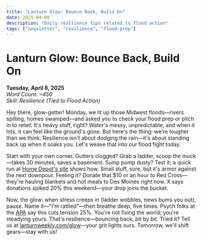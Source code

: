 ```yaml
---
title: "Lanturn Glow: Bounce Back, Build On"
date: 2025-04-08
description: "Daily resilience tips related to flood action"
tags: ["newsletter", "resilience", "flood-prep"]
---
```


# Lanturn Glow: Bounce Back, Build On
**Tuesday, April 8, 2025**  
*Word Count: ~450*  
*Skill: Resilience (Tied to Flood Action)*

Hey there, glow-getter! Monday, we lit up those Midwest floods—rivers spilling, homes swamped—and asked you to check your flood prep or pitch in to relief. It's heavy stuff, right? Water's messy, unpredictable, and when it hits, it can feel like the ground's gone. But here's the thing: we're tougher than we think. Resilience isn't about dodging the rain—it's about standing back up when it soaks you. Let's weave that into our flood fight today.

Start with your own corner. Gutters clogged? Grab a ladder, scoop the muck—takes 30 minutes, saves a basement. Sump pump dusty? Test it; a quick run at [Home Depot's site](https://www.homedepot.com) shows how. Small stuff, sure, but it's armor against the next downpour. Feeling it? Donate that $10 or an hour to Red Cross—they're hauling blankets and hot meals to Des Moines right now. X says donations spiked 20% this weekend—your drop joins the bucket.

Now, the glow: when stress creeps in (ladder wobbles, news bums you out), pause. Name it—"I'm rattled"—then breathe deep, five times. Psych folks at the [APA](https://www.apa.org) say this cuts tension 25%. You're not fixing the world; you're steadying yours. That's resilience—bouncing back, bit by bit. Tried it? Tell us at [lanturnweekly.com/glow](https://lanturnweekly.com/glow)—your grit lights ours. Tomorrow, we'll shift gears—stay with us!